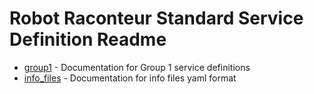 # Robot Raconteur Standard Service Definition Readme

* [group1](group1/) - Documentation for Group 1 service definitions
* [info_files](info_files/README.md) - Documentation for info files yaml format

